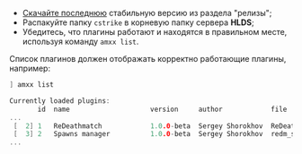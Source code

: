 - [Скачайте последнюю](https://github.com/wopox1337/ReDeathmatch/releases/latest) стабильную версию из раздела "релизы";
- Распакуйте папку `cstrike` в корневую папку сервера **HLDS**;
- Убедитесь, что плагины работают и находятся в правильном месте, используя команду `amxx list`.

Список плагинов должен отображать корректно работающие плагины, например:
```cpp
] amxx list

Currently loaded plugins:
       id  name                    version     author            file         status
...
 [  2] 1   ReDeathmatch            1.0.0-beta  Sergey Shorokhov  ReDeathmatc  debug
 [  3] 2   Spawns manager          1.0.0-beta  Sergey Shorokhov  redm_spawns  debug
...

```
